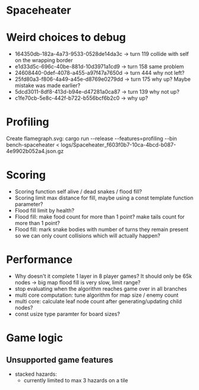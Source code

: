 # Spaceheater
# Weird choices to debug
- 164350db-182a-4a73-9533-0528de14da3c -> turn 119 collide with self on the wrapping border
- e1d33d5c-696c-40be-881d-10d3971a1cd9 -> turn 158 same problem
- 24608440-0def-4078-a455-a97f47a7650d -> turn 444 why not left?
- 25fd80a3-f806-4a49-a45e-d8769e0279dd -> turn 175 why up? Maybe mistake was made earlier?
- 5dcd3011-8df8-413d-b94e-d47281a0ca87 -> turn 139 why not up?
- c1fe70cb-5e8c-442f-b722-b556bcf6b2c0 -> why up?

# Profiling
Create flamegraph.svg:
  cargo run --release --features=profiling --bin bench-spaceheater < logs/Spaceheater_f603f0b7-10ca-4bcd-b087-4e9902b052a4.json.gz

# Scoring
- Scoring function self alive / dead snakes / flood fill?
- Scoring limit max distance for fill, maybe using a const template function parameter?
- Flood fill limit by health?
- Flood fill: make food count for more than 1 point? make tails count for more than 1 point?
- Flood fill: mark snake bodies with number of turns they remain present so we can only count collisions which will actually happen?

# Performance
- Why doesn't it complete 1 layer in 8 player games? It should only be 65k nodes -> big map flood fill is very slow, limit range?
- stop evaluating when the algorithm reaches game over in all branches
- multi core computation: tune algorithm for map size / enemy count
- multi core: calculate leaf node count after generating/updating child nodes?
- const usize type paramter for board sizes?

# Game logic
## Unsupported game features
- stacked hazards:
  - currently limited to max 3 hazards on a tile
  
